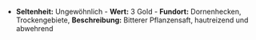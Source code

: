 - **Seltenheit:** Ungewöhnlich - **Wert:** 3 Gold - **Fundort:** Dornenhecken, Trockengebiete, **Beschreibung:** Bitterer Pflanzensaft, hautreizend und abwehrend